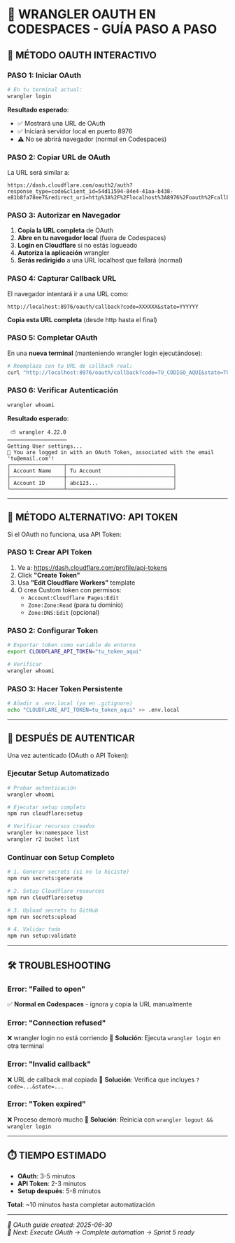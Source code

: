 # 🔐 **WRANGLER OAUTH EN CODESPACES - GUÍA PASO A PASO**

## 🎯 **MÉTODO OAUTH INTERACTIVO**

### **PASO 1: Iniciar OAuth** 
```bash
# En tu terminal actual:
wrangler login
```

**Resultado esperado**:
- ✅ Mostrará una URL de OAuth 
- ✅ Iniciará servidor local en puerto 8976
- ⚠️ No se abrirá navegador (normal en Codespaces)

### **PASO 2: Copiar URL de OAuth**
La URL será similar a:
```
https://dash.cloudflare.com/oauth2/auth?response_type=code&client_id=54d11594-84e4-41aa-b438-e81b8fa78ee7&redirect_uri=http%3A%2F%2Flocalhost%3A8976%2Foauth%2Fcallback&scope=account%3Aread%20user%3Aread%20workers%3Awrite%20workers_kv%3Awrite%20workers_routes%3Awrite%20workers_scripts%3Awrite%20workers_tail%3Aread%20d1%3Awrite%20pages%3Awrite%20zone%3Aread%20ssl_certs%3Awrite%20ai%3Awrite%20queues%3Awrite%20pipelines%3Awrite%20secrets_store%3Awrite%20containers%3Awrite%20cloudchamber%3Awrite%20offline_access&state=XXX&code_challenge=XXX&code_challenge_method=S256
```

### **PASO 3: Autorizar en Navegador**
1. **Copia la URL completa** de OAuth
2. **Abre en tu navegador local** (fuera de Codespaces)
3. **Login en Cloudflare** si no estás logueado
4. **Autoriza la aplicación** wrangler
5. **Serás redirigido** a una URL localhost que fallará (normal)

### **PASO 4: Capturar Callback URL**
El navegador intentará ir a una URL como:
```
http://localhost:8976/oauth/callback?code=XXXXXX&state=YYYYYY
```
**Copia esta URL completa** (desde http hasta el final)

### **PASO 5: Completar OAuth**
En una **nueva terminal** (manteniendo wrangler login ejecutándose):
```bash
# Reemplaza con tu URL de callback real:
curl "http://localhost:8976/oauth/callback?code=TU_CODIGO_AQUI&state=TU_STATE_AQUI"
```

### **PASO 6: Verificar Autenticación**
```bash
wrangler whoami
```

**Resultado esperado**:
```
 ⛅️ wrangler 4.22.0
───────────────────
Getting User settings...
👋 You are logged in with an OAuth Token, associated with the email 'tu@email.com'!
┌─────────────────┬──────────────────────────────────┐
│ Account Name    │ Tu Account                       │
├─────────────────┼──────────────────────────────────┤
│ Account ID      │ abc123...                        │
└─────────────────┴──────────────────────────────────┘
```

---

## 🔑 **MÉTODO ALTERNATIVO: API TOKEN**

Si el OAuth no funciona, usa API Token:

### **PASO 1: Crear API Token**
1. Ve a: https://dash.cloudflare.com/profile/api-tokens
2. Click **"Create Token"**
3. Usa **"Edit Cloudflare Workers"** template
4. O crea Custom token con permisos:
   - `Account:Cloudflare Pages:Edit`
   - `Zone:Zone:Read` (para tu dominio)
   - `Zone:DNS:Edit` (opcional)

### **PASO 2: Configurar Token**
```bash
# Exportar token como variable de entorno
export CLOUDFLARE_API_TOKEN="tu_token_aqui"

# Verificar
wrangler whoami
```

### **PASO 3: Hacer Token Persistente**
```bash
# Añadir a .env.local (ya en .gitignore)
echo "CLOUDFLARE_API_TOKEN=tu_token_aqui" >> .env.local
```

---

## 🚀 **DESPUÉS DE AUTENTICAR**

Una vez autenticado (OAuth o API Token):

### **Ejecutar Setup Automatizado**
```bash
# Probar autenticación
wrangler whoami

# Ejecutar setup completo  
npm run cloudflare:setup

# Verificar recursos creados
wrangler kv:namespace list
wrangler r2 bucket list
```

### **Continuar con Setup Completo**
```bash
# 1. Generar secrets (si no lo hiciste)
npm run secrets:generate

# 2. Setup Cloudflare resources
npm run cloudflare:setup  

# 3. Upload secrets to GitHub
npm run secrets:upload

# 4. Validar todo
npm run setup:validate
```

---

## 🛠️ **TROUBLESHOOTING**

### **Error: "Failed to open"**
✅ **Normal en Codespaces** - ignora y copia la URL manualmente

### **Error: "Connection refused"**
❌ wrangler login no está corriendo
🔧 **Solución**: Ejecuta `wrangler login` en otra terminal

### **Error: "Invalid callback"**  
❌ URL de callback mal copiada
🔧 **Solución**: Verifica que incluyes `?code=...&state=...`

### **Error: "Token expired"**
❌ Proceso demoró mucho
🔧 **Solución**: Reinicia con `wrangler logout && wrangler login`

---

## ⏱️ **TIEMPO ESTIMADO**

- **OAuth**: 3-5 minutos
- **API Token**: 2-3 minutos  
- **Setup después**: 5-8 minutos

**Total**: ~10 minutos hasta completar automatización

---

*🔐 OAuth guide created: 2025-06-30*  
*🎯 Next: Execute OAuth → Complete automation → Sprint 5 ready*